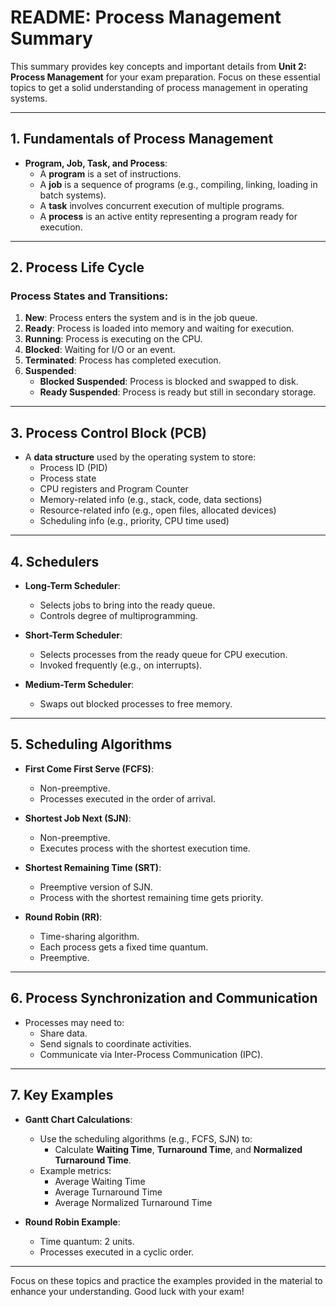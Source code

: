 # README: Process Management Summary

This summary provides key concepts and important details from **Unit 2: Process Management** for your exam preparation. Focus on these essential topics to get a solid understanding of process management in operating systems.

---

## **1. Fundamentals of Process Management**

- **Program, Job, Task, and Process**:
  - A **program** is a set of instructions.
  - A **job** is a sequence of programs (e.g., compiling, linking, loading in batch systems).
  - A **task** involves concurrent execution of multiple programs.
  - A **process** is an active entity representing a program ready for execution.

---

## **2. Process Life Cycle**

### **Process States and Transitions**:

1. **New**: Process enters the system and is in the job queue.
2. **Ready**: Process is loaded into memory and waiting for execution.
3. **Running**: Process is executing on the CPU.
4. **Blocked**: Waiting for I/O or an event.
5. **Terminated**: Process has completed execution.
6. **Suspended**:
   - **Blocked Suspended**: Process is blocked and swapped to disk.
   - **Ready Suspended**: Process is ready but still in secondary storage.

---

## **3. Process Control Block (PCB)**

- A **data structure** used by the operating system to store:
  - Process ID (PID)
  - Process state
  - CPU registers and Program Counter
  - Memory-related info (e.g., stack, code, data sections)
  - Resource-related info (e.g., open files, allocated devices)
  - Scheduling info (e.g., priority, CPU time used)

---

## **4. Schedulers**

- **Long-Term Scheduler**:

  - Selects jobs to bring into the ready queue.
  - Controls degree of multiprogramming.

- **Short-Term Scheduler**:

  - Selects processes from the ready queue for CPU execution.
  - Invoked frequently (e.g., on interrupts).

- **Medium-Term Scheduler**:
  - Swaps out blocked processes to free memory.

---

## **5. Scheduling Algorithms**

- **First Come First Serve (FCFS)**:
  - Non-preemptive.
  - Processes executed in the order of arrival.
- **Shortest Job Next (SJN)**:

  - Non-preemptive.
  - Executes process with the shortest execution time.

- **Shortest Remaining Time (SRT)**:

  - Preemptive version of SJN.
  - Process with the shortest remaining time gets priority.

- **Round Robin (RR)**:
  - Time-sharing algorithm.
  - Each process gets a fixed time quantum.
  - Preemptive.

---

## **6. Process Synchronization and Communication**

- Processes may need to:
  - Share data.
  - Send signals to coordinate activities.
  - Communicate via Inter-Process Communication (IPC).

---

## **7. Key Examples**

- **Gantt Chart Calculations**:

  - Use the scheduling algorithms (e.g., FCFS, SJN) to:
    - Calculate **Waiting Time**, **Turnaround Time**, and **Normalized Turnaround Time**.
  - Example metrics:
    - Average Waiting Time
    - Average Turnaround Time
    - Average Normalized Turnaround Time

- **Round Robin Example**:
  - Time quantum: 2 units.
  - Processes executed in a cyclic order.

---

Focus on these topics and practice the examples provided in the material to enhance your understanding. Good luck with your exam!
